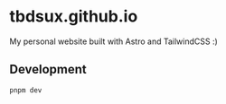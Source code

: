 # tbdsux.github.io

My personal website built with Astro and TailwindCSS :)

## Development
```
pnpm dev
```